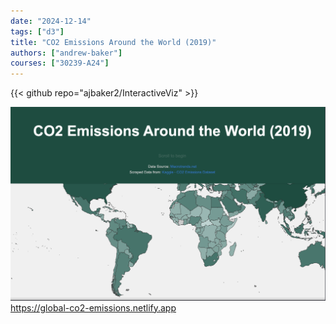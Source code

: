 ```yaml
---
date: "2024-12-14"
tags: ["d3"]
title: "CO2 Emissions Around the World (2019)"
authors: ["andrew-baker"]
courses: ["30239-A24"]
---
```


{{< github repo="ajbaker2/InteractiveViz" >}}

<a class="main link" href="https://global-co2-emissions.netlify.app">
<img src="feature.png" />
https://global-co2-emissions.netlify.app
</a>


